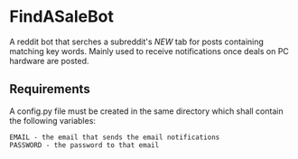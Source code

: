# FindASaleBot
A reddit bot that serches a subreddit's *NEW* tab for posts containing matching key words. Mainly used to receive notifications once deals on PC hardware are posted.

## Requirements
A config.py file must be created in the same directory which shall contain the following variables:
```
EMAIL - the email that sends the email notifications
PASSWORD - the password to that email
```
